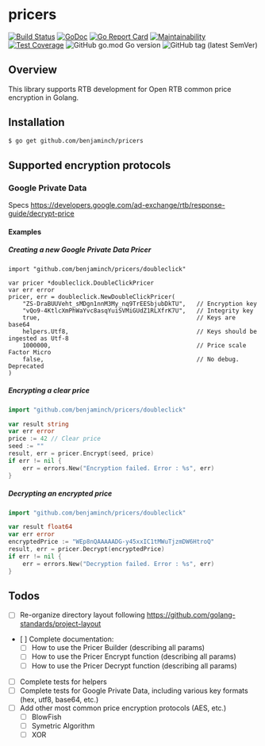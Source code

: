 # pricers
[![Build Status](https://travis-ci.org/benjaminch/pricers.svg?branch=master)](https://travis-ci.org/benjaminch/pricers)
[![GoDoc](https://godoc.org/github.com/benjaminch/pricers?status.svg)](https://godoc.org/github.com/benjaminch/pricers)
[![Go Report Card](https://goreportcard.com/badge/github.com/benjaminch/pricers)](https://goreportcard.com/report/github.com/benjaminch/pricers)
[![Maintainability](https://api.codeclimate.com/v1/badges/95e0f8491d86d90c6da6/maintainability)](https://codeclimate.com/github/benjaminch/pricers/maintainability)
[![Test Coverage](https://api.codeclimate.com/v1/badges/95e0f8491d86d90c6da6/test_coverage)](https://codeclimate.com/github/benjaminch/pricers/test_coverage)
![GitHub go.mod Go version](https://img.shields.io/github/go-mod/go-version/benjaminch/pricers)
![GitHub tag (latest SemVer)](https://img.shields.io/github/v/tag/benjaminch/pricers)

## Overview
This library supports RTB development for Open RTB common price encryption in Golang.

## Installation
```bash
$ go get github.com/benjaminch/pricers
```

## Supported encryption protocols
### Google Private Data
Specs https://developers.google.com/ad-exchange/rtb/response-guide/decrypt-price
#### Examples
##### Creating a new Google Private Data Pricer
```golang
import "github.com/benjaminch/pricers/doubleclick"

var pricer *doubleclick.DoubleClickPricer
var err error
pricer, err = doubleclick.NewDoubleClickPricer(
    "ZS-DraBUUVeht_sMDgn1nnM3My_nq9TrEESbjubDkTU",   // Encryption key
    "vQo9-4KtlcXmPhWaYvc8asqYuiSVMiGUdZ1RLXfrK7U",   // Integrity key
    true,                                            // Keys are base64
    helpers.Utf8,                                    // Keys should be ingested as Utf-8
    1000000,                                         // Price scale Factor Micro
    false,                                           // No debug. Deprecated
)
```
##### Encrypting a clear price
```go
import "github.com/benjaminch/pricers/doubleclick"

var result string
var err error
price := 42 // Clear price
seed := ""
result, err = pricer.Encrypt(seed, price)
if err != nil {
    err = errors.New("Encryption failed. Error : %s", err)
}
```
##### Decrypting an encrypted price
```go
import "github.com/benjaminch/pricers/doubleclick"

var result float64
var err error
encryptedPrice := "WEp8nQAAAAADG-y45xxIC1tMWuTjzmDW6HtroQ"
result, err = pricer.Decrypt(encryptedPrice)
if err != nil {
    err = errors.New("Decryption failed. Error : %s", err)
}
```
## Todos
- [ ] Re-organize directory layout following https://github.com/golang-standards/project-layout
- [ ] Complete documentation:
  - [ ] How to use the Pricer Builder (describing all params)
  - [ ] How to use the Pricer Encrypt function (describing all params)
  - [ ] How to use the Pricer Decrypt function (describing all params)
- [ ] Complete tests for helpers
- [ ] Complete tests for Google Private Data, including various key formats (hex, utf8, base64, etc.)
- [ ] Add other most common price encryption protocols (AES, etc.)
   - [ ] BlowFish
   - [ ] Symetric Algorithm
   - [ ] XOR
